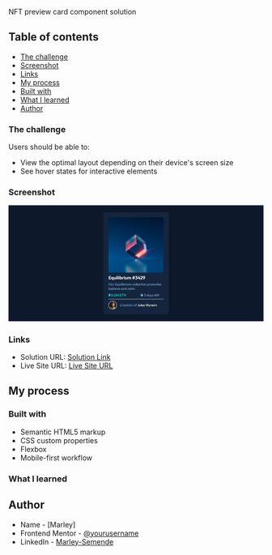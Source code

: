 NFT preview card component solution

## Table of contents

 - [The challenge](#the-challenge)
 - [Screenshot](#screenshot)
 - [Links](#links)
- [My process](#my-process)
 - [Built with](#built-with)
 - [What I learned](#what-i-learned)
- [Author](#author)

### The challenge


Users should be able to:


- View the optimal layout depending on their device's screen size
- See hover states for interactive elements


### Screenshot


![](./screenshot.png)

### Links


- Solution URL: [Solution Link]()
- Live Site URL: [Live Site URL]()


## My process


### Built with


- Semantic HTML5 markup
- CSS custom properties
- Flexbox
- Mobile-first workflow


### What I learned


## Author


- Name - [Marley]
- Frontend Mentor - [@yourusername](https://www.frontendmentor.io/profile/Marley-Semende)
- LinkedIn - [Marley-Semende]()


